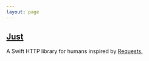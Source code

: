 ```yaml
---
layout: page
---
```


<section>
<h2 class="list-post-title">
  <a href="http://justhttp.net">Just</a>
</h2>
A Swift HTTP library for humans inspired by
<a href="http://docs.python-requests.org">Requests.</a>
</section>

